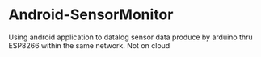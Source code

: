 # Android-SensorMonitor

Using android application to datalog sensor data produce by arduino thru ESP8266 within the same network. Not on cloud
